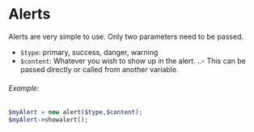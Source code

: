 
# Alerts


Alerts are very simple to use. Only two parameters need to be passed.
* `$type`: primary, success, danger, warning
* `$content`: Whatever you wish to show up in the alert.
..- This can be passed directly or called from another variable.


###### Example:
```php
$myAlert = new alert($type,$content);
$myAlert->showalert();
```
